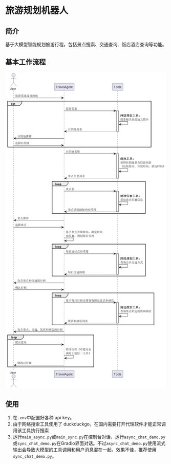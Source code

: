 # 旅游规划机器人

## 简介

基于大模型智能规划旅游行程，包括景点搜索、交通查询、饭店酒店查询等功能。


## 基本工作流程

![workflow](workflow.png)

## 使用

1. 在`.env`中配置好各种 api key。
2. 由于网络搜索工具使用了 duckduckgo，在国内需要打开代理软件才能正常调用该工具执行搜索
3. 运行`main_async.py`或`main_sync.py`在控制台对话，运行`async_chat_demo.py`或`sync_chat_demo.py`在Gradio界面对话。不过`async_chat_demo.py`使用流式输出会导致大模型的工具调用和用户消息混在一起，效果不佳，推荐使用`sync_chat_demo.py`。
